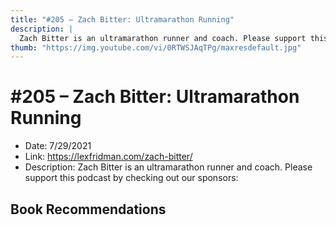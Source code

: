 ```yaml
---
title: "#205 – Zach Bitter: Ultramarathon Running"
description: |
  Zach Bitter is an ultramarathon runner and coach. Please support this podcast by checking out our sponsors:"
thumb: "https://img.youtube.com/vi/0RTWSJAqTPg/maxresdefault.jpg"
---
```


# #205 – Zach Bitter: Ultramarathon Running

  - Date: 7/29/2021
  - Link: https://lexfridman.com/zach-bitter/
  - Description: Zach Bitter is an ultramarathon runner and coach. Please support this podcast by checking out our sponsors:

## Book Recommendations


